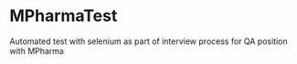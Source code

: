 # MPharmaTest
 Automated test with selenium as part of interview process for QA position with MPharma
